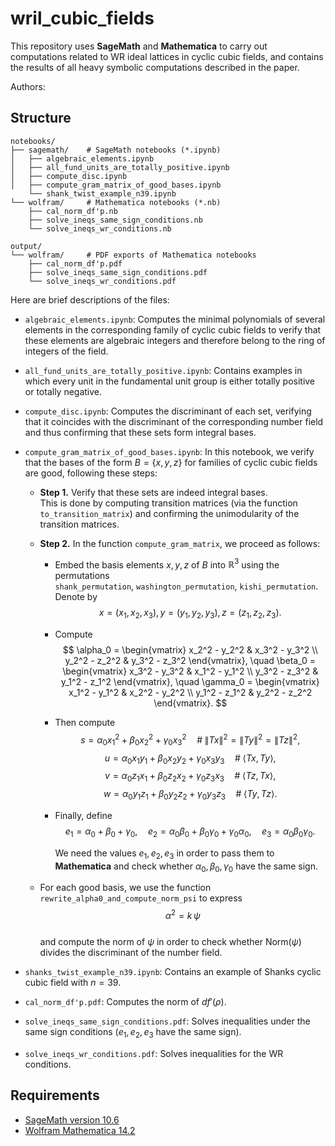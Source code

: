 # wril_cubic_fields

This repository uses **SageMath** and **Mathematica** to carry out computations related to WR ideal lattices in cyclic cubic fields, and contains the results of all heavy symbolic computations described in the paper.

Authors: 

## Structure

```text
notebooks/
├── sagemath/    # SageMath notebooks (*.ipynb)
│   ├── algebraic_elements.ipynb
│   ├── all_fund_units_are_totally_positive.ipynb
│   ├── compute_disc.ipynb
│   ├── compute_gram_matrix_of_good_bases.ipynb
    └── shank_twist_example_n39.ipynb
└── wolfram/     # Mathematica notebooks (*.nb)
    ├── cal_norm_df'p.nb
    ├── solve_ineqs_same_sign_conditions.nb
    └── solve_ineqs_wr_conditions.nb

output/
└── wolfram/     # PDF exports of Mathematica notebooks
    ├── cal_norm_df'p.pdf
    ├── solve_ineqs_same_sign_conditions.pdf
    └── solve_ineqs_wr_conditions.pdf
```
Here are brief descriptions of the files:
- `algebraic_elements.ipynb`: Computes the minimal polynomials of several elements in the corresponding family of cyclic cubic fields to verify that these elements are algebraic integers and therefore belong to the ring of integers of the field.
- `all_fund_units_are_totally_positive.ipynb`: Contains examples in which every unit in the fundamental unit group is either totally positive or totally negative.
- `compute_disc.ipynb`: Computes the discriminant of each set, verifying that it coincides with the discriminant of the corresponding number field and thus confirming that these sets form integral bases.
- `compute_gram_matrix_of_good_bases.ipynb`: In this notebook, we verify that the bases of the form $B = \{x, y, z\}$ 
  for families of cyclic cubic fields are good, following these steps:

  - **Step 1.** Verify that these sets are indeed integral bases.  
    This is done by computing transition matrices (via the function `to_transition_matrix`) 
    and confirming the unimodularity of the transition matrices.

  - **Step 2.** In the function `compute_gram_matrix`, we proceed as follows:

    + Embed the basis elements $x,y,z$ of $B$ into $\mathbb{R}^3$ using the permutations  
      `shank_permutation`, `washington_permutation`, `kishi_permutation`. Denote by  
      $$
      x = (x_1, x_2, x_3), 
      y = (y_1, y_2, y_3), 
      z = (z_1, z_2, z_3).
      $$

    + Compute
      $$
      \alpha_0 =
      \begin{vmatrix} 
        x_2^2 - y_2^2 & x_3^2 - y_3^2 \\
        y_2^2 - z_2^2 & y_3^2 - z_3^2
      \end{vmatrix},
      \quad
      \beta_0 =
      \begin{vmatrix}
        x_3^2 - y_3^2 & x_1^2 - y_1^2 \\
        y_3^2 - z_3^2 & y_1^2 - z_1^2
      \end{vmatrix},
      \quad
      \gamma_0 =
      \begin{vmatrix}
        x_1^2 - y_1^2 & x_2^2 - y_2^2 \\
        y_1^2 - z_1^2 & y_2^2 - z_2^2
      \end{vmatrix}.
      $$

    + Then compute
      $$
      s = \alpha_0 x_1^2 + \beta_0 x_2^2 + \gamma_0 x_3^2
      \quad \# \; \|Tx\|^2 = \|Ty\|^2 = \|Tz\|^2,
      $$
      $$
      u = \alpha_0 x_1 y_1 + \beta_0 x_2 y_2 + \gamma_0 x_3 y_3
      \quad \# \; \langle Tx, Ty \rangle,
      $$
      $$
      v = \alpha_0 z_1 x_1 + \beta_0 z_2 x_2 + \gamma_0 z_3 x_3
      \quad \# \; \langle Tz, Tx \rangle,
      $$
      $$
      w = \alpha_0 y_1 z_1 + \beta_0 y_2 z_2 + \gamma_0 y_3 z_3
      \quad \# \; \langle Ty, Tz \rangle.
      $$

    + Finally, define
      $$
      e_1 = \alpha_0 + \beta_0 + \gamma_0, \quad
      e_2 = \alpha_0\beta_0 + \beta_0\gamma_0 + \gamma_0\alpha_0, \quad
      e_3 = \alpha_0 \beta_0 \gamma_0.
      $$

      We need the values $e_1, e_2, e_3$ in order to pass them to **Mathematica** and check 
      whether $\alpha_0, \beta_0, \gamma_0$ have the same sign.

  - For each good basis, we use the function `rewrite_alpha0_and_compute_norm_psi` to express  
    $$
    \alpha^2 = k \, \psi
    $$  
    and compute the norm of $\psi$ in order to check whether $\mathrm{Norm}(\psi)$ divides 
    the discriminant of the number field.

- `shanks_twist_example_n39.ipynb`: Contains an example of Shanks cyclic cubic field with $n= 39$.
- `cal_norm_df'p.pdf`: Computes the norm of $df'(\rho)$.
- `solve_ineqs_same_sign_conditions.pdf`: Solves inequalities under the same sign conditions ($e_1,e_2,e_3$ have the same sign).
- `solve_ineqs_wr_conditions.pdf`: Solves inequalities for the WR conditions.


## Requirements

- [SageMath version 10.6](https://www.sagemath.org/)
- [Wolfram Mathematica 14.2](https://www.wolfram.com/mathematica/)

